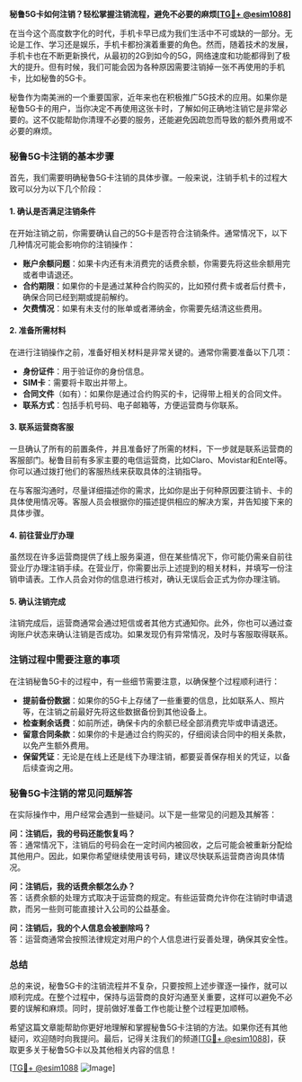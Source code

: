 **秘鲁5G卡如何注销？轻松掌握注销流程，避免不必要的麻烦[[TG💪+ @esim1088](https://t.me/s/esim1088)]**

在当今这个高度数字化的时代，手机卡早已成为我们生活中不可或缺的一部分。无论是工作、学习还是娱乐，手机卡都扮演着重要的角色。然而，随着技术的发展，手机卡也在不断更新换代，从最初的2G到如今的5G，网络速度和功能都得到了极大的提升。但有时候，我们可能会因为各种原因需要注销掉一张不再使用的手机卡，比如秘鲁的5G卡。

秘鲁作为南美洲的一个重要国家，近年来也在积极推广5G技术的应用。如果你是秘鲁5G卡的用户，当你决定不再使用这张卡时，了解如何正确地注销它是非常必要的。这不仅能帮助你清理不必要的服务，还能避免因疏忽而导致的额外费用或不必要的麻烦。

### 秘鲁5G卡注销的基本步骤

首先，我们需要明确秘鲁5G卡注销的具体步骤。一般来说，注销手机卡的过程大致可以分为以下几个阶段：

#### 1. 确认是否满足注销条件

在开始注销之前，你需要确认自己的5G卡是否符合注销条件。通常情况下，以下几种情况可能会影响你的注销操作：

- **账户余额问题**：如果卡内还有未消费完的话费余额，你需要先将这些余额用完或者申请退还。
- **合约期限**：如果你的卡是通过某种合约购买的，比如预付费卡或者后付费卡，确保合同已经到期或提前解约。
- **欠费情况**：如果有未支付的账单或者滞纳金，你需要先结清这些费用。

#### 2. 准备所需材料

在进行注销操作之前，准备好相关材料是非常关键的。通常你需要准备以下几项：

- **身份证件**：用于验证你的身份信息。
- **SIM卡**：需要将卡取出并带上。
- **合同文件**（如有）：如果你是通过合约购买的卡，记得带上相关的合同文件。
- **联系方式**：包括手机号码、电子邮箱等，方便运营商与你联系。

#### 3. 联系运营商客服

一旦确认了所有的前置条件，并且准备好了所需的材料，下一步就是联系运营商的客服部门。秘鲁目前有多家主要的电信运营商，比如Claro、Movistar和Entel等。你可以通过拨打他们的客服热线来获取具体的注销指导。

在与客服沟通时，尽量详细描述你的需求，比如你是出于何种原因要注销卡、卡的具体使用情况等。客服人员会根据你的描述提供相应的解决方案，并告知接下来的具体步骤。

#### 4. 前往营业厅办理

虽然现在许多运营商提供了线上服务渠道，但在某些情况下，你可能仍需亲自前往营业厅办理注销手续。在营业厅，你需要出示上述提到的相关材料，并填写一份注销申请表。工作人员会对你的信息进行核对，确认无误后会正式为你办理注销。

#### 5. 确认注销完成

注销完成后，运营商通常会通过短信或者其他方式通知你。此外，你也可以通过查询账户状态来确认注销是否成功。如果发现仍有异常情况，及时与客服取得联系。

### 注销过程中需要注意的事项

在注销秘鲁5G卡的过程中，有一些细节需要注意，以确保整个过程顺利进行：

- **提前备份数据**：如果你的5G卡上存储了一些重要的信息，比如联系人、照片等，在注销之前最好先将这些数据备份到其他设备上。
- **检查剩余话费**：如前所述，确保卡内的余额已经全部消费完毕或申请退还。
- **留意合同条款**：如果你的卡是通过合约购买的，仔细阅读合同中的相关条款，以免产生额外费用。
- **保留凭证**：无论是在线上还是线下办理注销，都要妥善保存相关的凭证，以备后续查询之用。

### 秘鲁5G卡注销的常见问题解答

在实际操作中，用户经常会遇到一些疑问。以下是一些常见的问题及其解答：

**问：注销后，我的号码还能恢复吗？**  
答：通常情况下，注销后的号码会在一定时间内被回收，之后可能会被重新分配给其他用户。因此，如果你希望继续使用该号码，建议尽快联系运营商咨询具体情况。

**问：注销后，我的话费余额怎么办？**  
答：话费余额的处理方式取决于运营商的规定。有些运营商允许你在注销时申请退款，而另一些则可能直接计入公司的公益基金。

**问：注销后，我的个人信息会被删除吗？**  
答：运营商通常会按照法律规定对用户的个人信息进行妥善处理，确保其安全性。

### 总结

总的来说，秘鲁5G卡的注销流程并不复杂，只要按照上述步骤逐一操作，就可以顺利完成。在整个过程中，保持与运营商的良好沟通至关重要，这样可以避免不必要的误解和麻烦。同时，提前做好准备工作也能让整个过程更加顺畅。

希望这篇文章能帮助你更好地理解和掌握秘鲁5G卡注销的方法。如果你还有其他疑问，欢迎随时向我提问。最后，记得关注我们的频道[[TG💪+ @esim1088](https://t.me/s/esim1088)]，获取更多关于秘鲁5G卡以及其他相关内容的信息！

[[TG💪+ @esim1088](https://t.me/s/esim1088) ![Image](https://i.postimg.cc/4NQfJmqS/Snipaste-2025-05-13-00-14-12.png)]